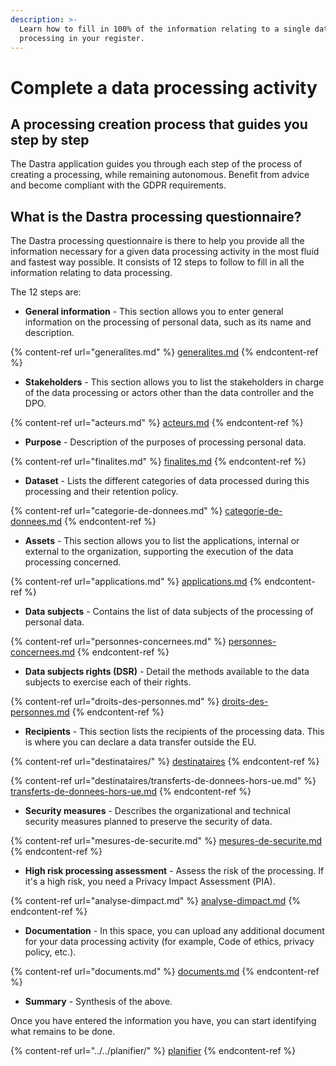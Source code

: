 ```yaml
---
description: >-
  Learn how to fill in 100% of the information relating to a single data
  processing in your register.
---
```


# Complete a data processing activity

## A processing creation process that guides you step by step

The Dastra application guides you through each step of the process of creating a processing, while remaining autonomous. Benefit from advice and become compliant with the GDPR requirements.

## What is the Dastra processing questionnaire?

The Dastra processing questionnaire is there to help you provide all the information necessary for a given data processing activity in the most fluid and fastest way possible. It consists of 12 steps to follow to fill in all the information relating to data processing.

The 12 steps are:

* **General information** - This section allows you to enter general information on the processing of personal data, such as its name and description.

{% content-ref url="generalites.md" %}
[generalites.md](generalites.md)
{% endcontent-ref %}

* **Stakeholders** - This section allows you to list the stakeholders in charge of the data processing or actors other than the data controller and the DPO.

{% content-ref url="acteurs.md" %}
[acteurs.md](acteurs.md)
{% endcontent-ref %}

* **Purpose** - Description of the purposes of processing personal data.

{% content-ref url="finalites.md" %}
[finalites.md](finalites.md)
{% endcontent-ref %}

* **Dataset** - Lists the different categories of data processed during this processing and their retention policy.

{% content-ref url="categorie-de-donnees.md" %}
[categorie-de-donnees.md](categorie-de-donnees.md)
{% endcontent-ref %}

* **Assets** - This section allows you to list the applications, internal or external to the organization, supporting the execution of the data processing concerned.

{% content-ref url="applications.md" %}
[applications.md](applications.md)
{% endcontent-ref %}

* **Data subjects** - Contains the list of data subjects of the processing of personal data.

{% content-ref url="personnes-concernees.md" %}
[personnes-concernees.md](personnes-concernees.md)
{% endcontent-ref %}

* **Data subjects rights (DSR)** - Detail the methods available to the data subjects to exercise each of their rights.

{% content-ref url="droits-des-personnes.md" %}
[droits-des-personnes.md](droits-des-personnes.md)
{% endcontent-ref %}

* **Recipients** - This section lists the recipients of the processing data. This is where you can declare a data transfer outside the EU.

{% content-ref url="destinataires/" %}
[destinataires](destinataires/)
{% endcontent-ref %}

{% content-ref url="destinataires/transferts-de-donnees-hors-ue.md" %}
[transferts-de-donnees-hors-ue.md](destinataires/transferts-de-donnees-hors-ue.md)
{% endcontent-ref %}

* **Security measures** - Describes the organizational and technical security measures planned to preserve the security of data.

{% content-ref url="mesures-de-securite.md" %}
[mesures-de-securite.md](mesures-de-securite.md)
{% endcontent-ref %}

* **High risk processing assessment**  - Assess the risk of the processing. If it's a high risk, you need a Privacy Impact Assessment (PIA).

{% content-ref url="analyse-dimpact.md" %}
[analyse-dimpact.md](analyse-dimpact.md)
{% endcontent-ref %}

* **Documentation** - In this space, you can upload any additional document for your data processing activity (for example, Code of ethics, privacy policy, etc.).

{% content-ref url="documents.md" %}
[documents.md](documents.md)
{% endcontent-ref %}

* **Summary** - Synthesis of the above.

Once you have entered the information you have, you can start identifying what remains to be done.

{% content-ref url="../../planifier/" %}
[planifier](../../planifier/)
{% endcontent-ref %}


